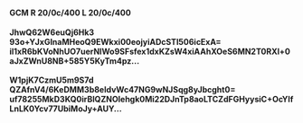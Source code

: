 #### GCM R 20/0c/400 L 20/0c/400
**JhwQ62W6euQj6Hk3**<br/>**93o+YJxGInaMHeoQ9EWkxi00eojyiADcSTI506icExA=**<br/>**il1xR6bKVoNhUO7uerNIWo9SFsfex1dxKZsW4xiAAhXOeS6MN2T0RXl+0aJxZWnU8NB+585Y5KyTm4pz...**<br/><br/>
**W1pjK7CzmU5m9S7d**<br/>**QZAfnV4/6KeDMM3b8eldvWc47NG9wNJSqg8yJbcght0=**<br/>**uf78255MkD3KQ0irBIQZNOlehgk0Mi22DJnTp8aoLTCZdFGHyysiC+OcYIfLnLK0Ycv77UbiMoJy+AUY...**